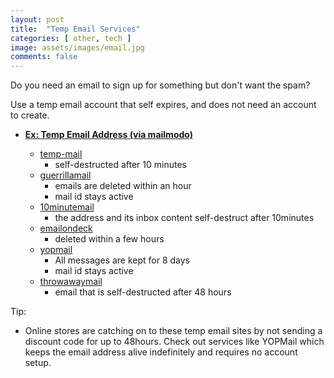 ```yaml
---
layout: post
title:  "Temp Email Services"
categories: [ other, tech ]
image: assets/images/email.jpg
comments: false
---
```


Do you need an email to sign up for something but don't want the spam?

Use a temp email account that self expires, and does not need an account to create.

+ **[Ex: Temp Email Address (via mailmodo)](https://www.mailmodo.com/guides/temporary-email-address/)**

    - [temp-mail](https://temp-mail.org/en/)
        - self-destructed after 10 minutes
    - [guerrillamail](https://www.guerrillamail.com/)
        - emails are deleted within an hour
        - mail id stays active
    - [10minutemail](https://10minutemail.com/)
        - the address and its inbox content self-destruct after 10minutes
    - [emailondeck](https://www.emailondeck.com/)
        - deleted within a few hours
    - [yopmail](https://yopmail.com/en/)
        - All messages are kept for 8 days
        - mail id stays active
    - [throwawaymail](https://www.throwawaymail.com/en)
        - email that is self-destructed after 48 hours

Tip:
- Online stores are catching on to these temp email sites by not sending a discount code for up to 48hours.  Check out services like YOPMail which keeps the email address alive indefinitely and requires no account setup.

